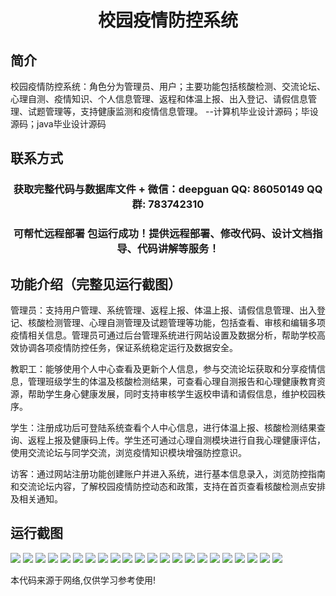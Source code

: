 <p><h1 align="center">校园疫情防控系统</h1></p>

## 简介
校园疫情防控系统：角色分为管理员、用户；主要功能包括核酸检测、交流论坛、心理自测、疫情知识、个人信息管理、返程和体温上报、出入登记、请假信息管理、试题管理等，支持健康监测和疫情信息管理。    --计算机毕业设计源码；毕设源码；java毕业设计源码


## 联系方式
<p><h3 align="center">获取完整代码与数据库文件 + 微信：deepguan QQ: 86050149 QQ群: 783742310</h3></p>
<p><h3 align="center">可帮忙远程部署 包运行成功！提供远程部署、修改代码、设计文档指导、代码讲解等服务！</h3></p>

## 功能介绍（完整见运行截图）
管理员：支持用户管理、系统管理、返程上报、体温上报、请假信息管理、出入登记、核酸检测管理、心理自测管理及试题管理等功能，包括查看、审核和编辑多项疫情相关信息。管理员可通过后台管理系统进行网站设置及数据分析，帮助学校高效协调各项疫情防控任务，保证系统稳定运行及数据安全。

教职工：能够使用个人中心查看及更新个人信息，参与交流论坛获取和分享疫情信息，管理班级学生的体温及核酸检测结果，可查看心理自测报告和心理健康教育资源，帮助学生身心健康发展，同时支持审核学生返校申请和请假信息，维护校园秩序。

学生：注册成功后可登陆系统查看个人中心信息，进行体温上报、核酸检测结果查询、返程上报及健康码上传。学生还可通过心理自测模块进行自我心理健康评估，使用交流论坛与同学交流，浏览疫情知识模块增强防控意识。

访客：通过网站注册功能创建账户并进入系统，进行基本信息录入，浏览防控指南和交流论坛内容，了解校园疫情防控动态和政策，支持在首页查看核酸检测点安排及相关通知。


## 运行截图
![](img/001.jpg)
![](img/002.jpg)
![](img/003.jpg)
![](img/004.jpg)
![](img/005.jpg)
![](img/006.jpg)
![](img/007.jpg)
![](img/008.jpg)
![](img/009.jpg)
![](img/010.jpg)
![](img/011.jpg)
![](img/012.jpg)
![](img/013.jpg)
![](img/014.jpg)
![](img/015.jpg)
![](img/016.jpg)
![](img/017.jpg)
![](img/018.jpg)
![](img/019.jpg)
![](img/020.jpg)
![](img/021.jpg)
![](img/022.jpg)

<p>本代码来源于网络,仅供学习参考使用!</p>
